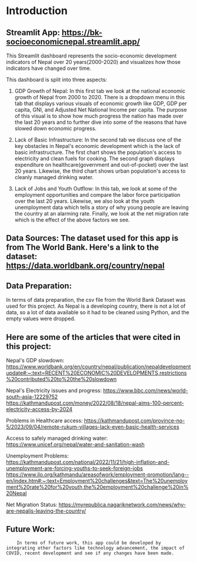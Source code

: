 # **Introduction** 

## **Streamlit App**: https://bk-socioeconomicnepal.streamlit.app/

This Streamlit dashboard represents the socio-economic development indicators of Nepal over 20 years(2000-2020) and visualizes how those indicators have changed over time. 

This dashboard is split into three aspects:

1. GDP Growth of Nepal: In this first tab we look at the national economic growth of Nepal from 2000 to 2020. There is a dropdown menu in this tab that displays various visuals of economic growth like GDP, GDP per capita, GNI, and Adjusted Net National Income per capita. The purpose of this visual is to show how much progress the nation has made over the last 20 years and to further dive into some of the reasons that have slowed down economic progress.

2. Lack of Basic Infrastructure: In the second tab we discuss one of the key obstacles in Nepal's economic development which is the lack of basic infrastructure. The first chart shows the population's access to electricity and clean fuels for cooking. The second graph displays expenditure on healthcare(government and out-of-pocket) over the last 20 years. Likewise, the third chart shows urban population's access to cleanly managed drinking water.

3. Lack of Jobs and Youth Outflow: In this tab, we look at some of the employment opportunities and compare the labor force participation over the last 20 years. Likewise, we also look at the youth unemployment data which tells a story of why young people are leaving the country at an alarming rate. Finally, we look at the net migration rate which is the effect of the above factors we see.

## **Data Sources**: The dataset used for this app is from The World Bank. Here's a link to the dataset: https://data.worldbank.org/country/nepal

## **Data Preparation**: 
In terms of data preparation, the csv file from the World Bank Dataset was used for this project. As Nepal is a developing country, there is not a lot of data, so a lot of data available so it had to be cleaned using Python, and the empty values were dropped. 

## **Here are some of the articles that were cited in this project**: 
Nepal's GDP slowdown: https://www.worldbank.org/en/country/nepal/publication/nepaldevelopmentupdate#:~:text=RECENT%20ECONOMIC%20DEVELOPMENTS,restrictions%20contributed%20to%20the%20slowdown

Nepal's Electricity issues and progress: https://www.bbc.com/news/world-south-asia-12229752
                                        https://kathmandupost.com/money/2022/08/18/nepal-aims-100-percent-electricity-access-by-2024

Problems in Healthcare access: https://kathmandupost.com/province-no-5/2023/09/04/remote-rukum-villages-lack-even-basic-health-services

Access to safely managed drinking water: https://www.unicef.org/nepal/water-and-sanitation-wash

Unemployment Problems: https://kathmandupost.com/national/2022/11/21/high-inflation-and-unemployment-are-forcing-youths-to-seek-foreign-jobs
https://www.ilo.org/kathmandu/areasofwork/employment-promotion/lang--en/index.htm#:~:text=Employment%20challenges&text=The%20unemployment%20rate%20for%20youth,the%20employment%20challenge%20in%20Nepal

Net Migration Status: https://myrepublica.nagariknetwork.com/news/why-are-nepalis-leaving-the-country/

## **Future Work**:
        In terms of future work, this app could be developed by integrating other factors like technology advancement, the impact of COVID, recent development and see if any changes have been made. 







